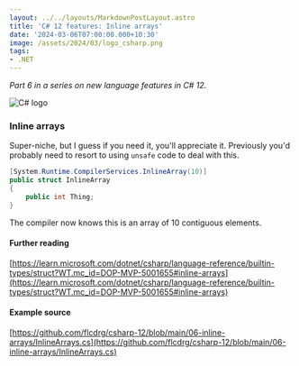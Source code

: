 ```yaml
---
layout: ../../layouts/MarkdownPostLayout.astro
title: 'C# 12 features: Inline arrays'
date: '2024-03-06T07:00:00.000+10:30'
image: /assets/2024/03/logo_csharp.png
tags:
- .NET
---
```


_Part 6 in a series on new language features in C# 12._

![C# logo](/assets/2024/03/logo_csharp.png)

### Inline arrays

Super-niche, but I guess if you need it, you'll appreciate it. Previously you'd probably need to resort to using `unsafe` code to deal with this.

```csharp
[System.Runtime.CompilerServices.InlineArray(10)]
public struct InlineArray
{
    public int Thing;
}
```

The compiler now knows this is an array of 10 contiguous elements.

#### Further reading

[https://learn.microsoft.com/dotnet/csharp/language-reference/builtin-types/struct?WT.mc_id=DOP-MVP-5001655#inline-arrays](https://learn.microsoft.com/dotnet/csharp/language-reference/builtin-types/struct?WT.mc_id=DOP-MVP-5001655#inline-arrays)

#### Example source

[https://github.com/flcdrg/csharp-12/blob/main/06-inline-arrays/InlineArrays.cs](https://github.com/flcdrg/csharp-12/blob/main/06-inline-arrays/InlineArrays.cs)
